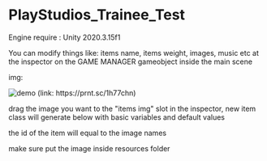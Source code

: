 # PlayStudios_Trainee_Test

Engine require : Unity 2020.3.15f1

You can modify things like: items name, items weight, images, music etc at the inspector on the GAME MANAGER gameobject inside the main scene

img: 

![demo (link: https://prnt.sc/1h77chn)](https://prnt.sc/1h77chn)

drag the image you want to the "items img" slot in the inspector, new item class will generate below with basic variables and default values

the id of the item will equal to the image names

make sure put the image inside resources folder


